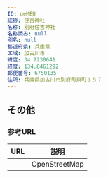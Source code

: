 ```yaml
---
ID: ueMEU
総称: 住吉神社
名称: 別府住吉神社
名称読み: null
別名: null
都道府県: 兵庫県
区域: 加古川市
緯度: 34.7230641
経度: 134.8461292
郵便番号: 6750135
住所: 兵庫県加古川市別府町東町１５７
---
```


## その他

### 参考URL

| URL | 説明          |
| --- | ------------- |
|     | OpenStreetMap |

